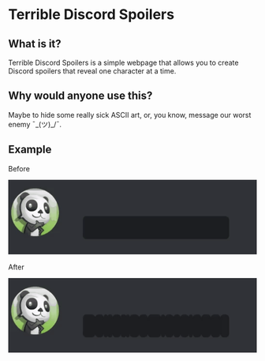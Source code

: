 # Terrible Discord Spoilers

## What is it?
Terrible Discord Spoilers is a simple webpage that allows you to create Discord spoilers that reveal one character at a time.

## Why would anyone use this?
Maybe to hide some really sick ASCII art, or, you know, message our worst enemy ¯\_(ツ)_/¯.

## Example
Before

![a regular spoiler](https://github.com/LiTO773/TerribleDiscordSpoilers/raw/master/imgs/regularspoiler.gif)

After

![a terrible spoiler](https://github.com/LiTO773/TerribleDiscordSpoilers/raw/master/imgs/terriblespoiler.gif)
